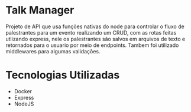 # Talk Manager

Projeto de API que usa funções nativas do node para controlar o fluxo de palestrantes para um evento realizando um CRUD, com as rotas feitas utlizando express, nele os palestrantes são salvos em arquivos de texto e retornados para o usuario por meio de endpoints. Tambem foi utilizado middlewares para algumas validações. 

# Tecnologias Utilizadas
- Docker
- Express
- NodeJS


